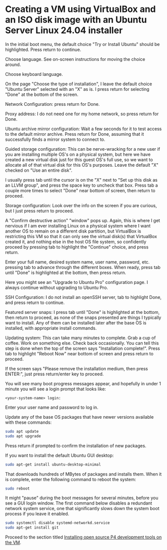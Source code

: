 # Creating a VM using VirtualBox and an ISO disk image with an Ubuntu Server Linux 24.04 installer

In the initial boot menu, the default choice "Try or Install Ubuntu"
should be highlighted.  Press return to continue.

Choose language.  See on-screen instructions for moving the choice
around.

Choose keyboard language.

On the page "Choose the type of installation", I leave the default
choice "Ubuntu Server" selected with an "X" as is.  I press return for
selecting "Done" at the bottom of the screen.

Network Configuration: press return for Done.

Proxy address: I do not need one for my home network, so press return
for Done.

Ubuntu archive mirror configuration: Wait a few seconds for it to test
access to the default mirror archive.  Press return for Done, assuming
that it successfully finds a mirror system to connect to.

Guided storage configuration: This can be nerve-wracking for a new
user if you are installing multiple OS's on a physical system, but
here we have created a new virtual disk just for this guest OS's full
use, so we want to allocate all of that virtual disk for this OS's
purposes.  Leave the default "X" checked on "Use an entire disk".

I usually press tab until the cursor is on the "X" next to "Set up
this disk as an LLVM group", and press the space key to uncheck that
box.  Press tab a couple more times to select "Done" near bottom of
screen, then return to proceed.

Storage configuration: Look over the info on the screen if you are
curious, but I just press return to proceed.

A "Confirm destructive action" "window" pops up.  Again, this is where
I get nervious if I am ever installing Linux on a physical system
where I want another OS to remain on a different disk partition, but
VirtualBox is restricting this VM so that it can only see the virtual
disk(s) that VirtualBox created it, and nothing else in the host OS
file system, so confidently proceed by pressing tab to highlight the
"Continue" choice, and press return.

Enter your full name, desired system name, user name, password,
etc. pressing tab to advance through the different boxes.  When ready,
press tab until "Done" is highlighted at the bottom, then press
return.

Here you might see an "Upgrade to Ubuntu Pro" configuration page.  I
always continue without upgrading to Ubuntu Pro.

SSH Configuration: I do not install an openSSH server, tab to
highlight Done, and press return to continue.

Featured server snaps: I press tab until "Done" is highlighted at the
bottom, then return to proceed, as none of the snaps presented are
things I typically want to install.  Any of them can be installed
later after the base OS is installed, with appropriate install
commands.

Updating system: This can take many minutes to complete.  Grab a cup
of coffee.  Work on something else.  Check back occasionally.  You can
tell this step is done when the top of the screen says "Installation
complete!".  Press tab to highlight "Reboot Now" near bottom of screen
and press return to proceed.

If the screen says "Please remove the installation medium, then press
ENTER:", just press return/enter key to proceed.

You will see many boot progress messages appear, and hopefully in
under 1 minute you will see a login prompt that looks like:

```
<your-system-name> login:
```

Enter your user name and password to log in.

Update any of the base OS packages that have newer versions available
with these commands:

```bash
sudo apt update
sudo apt upgrade
```

Press return if prompted to confirm the installation of new packages.

If you want to install the default Ubuntu GUI desktop:

```bash
sudo apt-get install ubuntu-desktop-minimal
```

That downloads hundreds of MBytes of packages and installs them.  When
it is complete, enter the following command to reboot the system:

```bash
sudo reboot
```

It might "pause" during the boot messages for several minutes, before
you see a GUI login window.  The first command below disables a
redundant network system service, one that significantly slows down
the system boot process if you leave it enabled.

```bash
sudo systemctl disable systemd-networkd.service
sudo apt-get install git
```

Proceed to the section titled [Installing open source P4 development
tools on the
VM](README.md#installing-open-source-p4-development-tools-on-the-vm).

